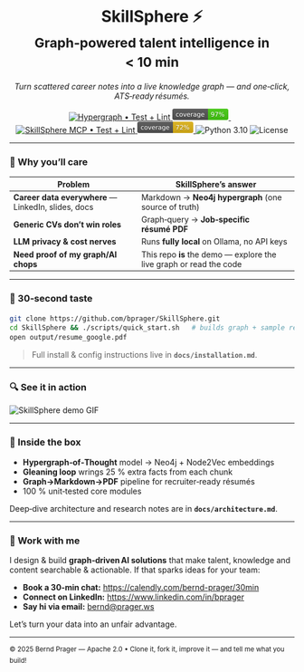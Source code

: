 <!--  ────────────────────────────────────────────────────────────────────  -->
<h1 align="center">SkillSphere ⚡️<br><small>Graph‑powered talent intelligence in &lt; 10 min</small></h1>

<p align="center">
  <em>Turn scattered career notes into a live knowledge graph — and one‑click, ATS‑ready résumés.</em>
</p>

<!-- Badges ------------------------------------------------------------------ -->
<p align="center">
  <!-- Hypergraph -->
  <a href="https://github.com/bprager/SkillSphere-Agent/actions/workflows/hypergraph.yml">
    <img src="https://github.com/bprager/SkillSphere-Agent/actions/workflows/hypergraph.yml/badge.svg" alt="Hypergraph • Test + Lint">
  </a>
  <a href="hypergraph/coverage.svg">
    <img src="hypergraph/coverage.svg" alt="Hypergraph • Coverage" height="20">
  </a>
  <!-- Spacer -->
  &nbsp;&nbsp;
  <!-- MCP -->
  <a href="https://github.com/bprager/SkillSphere-Agent/actions/workflows/mcp.yml">
    <img src="https://github.com/bprager/SkillSphere-Agent/actions/workflows/mcp.yml/badge.svg" alt="SkillSphere MCP • Test + Lint">
  </a>
  <a href="skill_sphere_mcp/coverage.svg">
    <img src="skill_sphere_mcp/coverage.svg" alt="SkillSphere MCP • Coverage" height="20">
  </a>
  <!-- Misc -->
  <img src="https://img.shields.io/badge/python-3.10-blue" alt="Python 3.10">
  <img src="https://img.shields.io/github/license/bprager/SkillSphere-Agent.svg" alt="License">
</p>

---

### 🌟 Why you’ll care

| Problem | SkillSphere’s answer |
|---------|---------------------|
| **Career data everywhere** — LinkedIn, slides, docs | Markdown → **Neo4j hypergraph** (one source of truth) |
| **Generic CVs don’t win roles** | Graph‑query → **Job‑specific résumé PDF** |
| **LLM privacy & cost nerves** | Runs **fully local** on Ollama, no API keys |
| **Need proof of my graph/AI chops** | This repo **is** the demo — explore the live graph or read the code |

---

### 🚀 30‑second taste

```bash
git clone https://github.com/bprager/SkillSphere.git
cd SkillSphere && ./scripts/quick_start.sh   # builds graph + sample résumé
open output/resume_google.pdf
```

> Full install & config instructions live in **`docs/installation.md`**.

---

### 🔍 See it in action

<img src="docs/media/demo.gif" alt="SkillSphere demo GIF" width="700">

---

### 🧩 Inside the box

- **Hypergraph‑of‑Thought** model → Neo4j + Node2Vec embeddings
- **Gleaning loop** wrings 25 % extra facts from each chunk
- **Graph→Markdown→PDF** pipeline for recruiter‑ready résumés
- 100 % unit‑tested core modules

Deep‑dive architecture and research notes are in **`docs/architecture.md`**.

---

### 🤝 Work with me

I design & build **graph‑driven AI solutions** that make talent, knowledge and content searchable & actionable.
If that sparks ideas for your team:

- **Book a 30‑min chat:** <https://calendly.com/bernd-prager/30min>
- **Connect on LinkedIn:** <https://www.linkedin.com/in/bprager>
- **Say hi via email:** bernd@prager.ws

Let’s turn your data into an unfair advantage.

---

<sup>© 2025 Bernd Prager — Apache 2.0 • Clone it, fork it, improve it — and tell me what you build!</sup>

